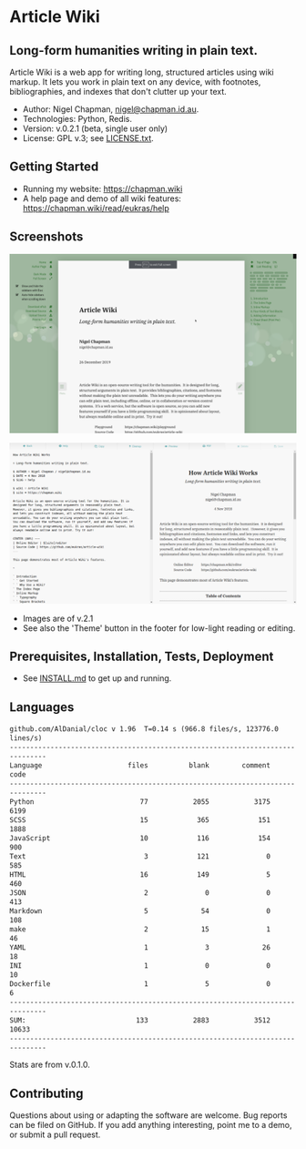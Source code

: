 # Article Wiki

## Long-form humanities writing in plain text.

Article Wiki is a web app for writing long, structured articles using wiki
markup. It lets you work in plain text on any device, with footnotes,
bibliographies, and indexes that don't clutter up your text.

* Author: Nigel Chapman, nigel@chapman.id.au.
* Technologies: Python, Redis.
* Version: v.0.2.1 (beta, single user only)
* License: GPL v.3; see [LICENSE.txt](LICENSE.txt).


## Getting Started 

* Running my website: https://chapman.wiki
* A help page and demo of all wiki features: https://chapman.wiki/read/eukras/help


## Screenshots

![Article screenshot](media/screenshots/article.png)

![Editor screenshot](media/screenshots/editor.png)

* Images are of v.2.1
* See also the 'Theme' button in the footer for low-light reading or editing.


## Prerequisites, Installation, Tests, Deployment

* See [INSTALL.md](INSTALL.md) to get up and running.


## Languages

```
github.com/AlDanial/cloc v 1.96  T=0.14 s (966.8 files/s, 123776.0 lines/s)
-------------------------------------------------------------------------------
Language                     files          blank        comment           code
-------------------------------------------------------------------------------
Python                          77           2055           3175           6199
SCSS                            15            365            151           1888
JavaScript                      10            116            154            900
Text                             3            121              0            585
HTML                            16            149              5            460
JSON                             2              0              0            413
Markdown                         5             54              0            108
make                             2             15              1             46
YAML                             1              3             26             18
INI                              1              0              0             10
Dockerfile                       1              5              0              6
-------------------------------------------------------------------------------
SUM:                           133           2883           3512          10633
-------------------------------------------------------------------------------
```

Stats are from v.0.1.0.


## Contributing

Questions about using or adapting the software are welcome.  Bug reports can be
filed on GitHub. If you add anything interesting, point me to a demo, or submit
a pull request. 
